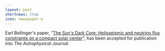 ```yaml
---
layout: post
shortnews: true
icon: newspaper-o
---
```


Earl Bellinger's paper, "[The Sun's Dark Core: Helioseismic and neutrino flux constraints on a compact solar center](https://arxiv.org/abs/2505.01503)", has been accepted for publication into <i>The Astrophysical Journal</i>. 